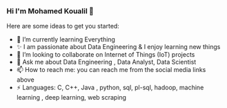 ### Hi I'm Mohamed Koualil 👋

 
Here are some ideas to get you started:
 
- 🌱 I’m currently learning Everything
- ✨ I am passionate about Data Engineering & I enjoy learning new things
- 👯 I’m looking to collaborate on Internet of Things (IoT) projects
- 💬 Ask me about Data Engineering , Data Analyst, Data Scientist
- 📫 How to reach me: you can reach me from the social media links above
- ⚡ Languages: C, C++, Java , python, sql, pl-sql, hadoop, machine learning , deep learning, web scraping 
 


